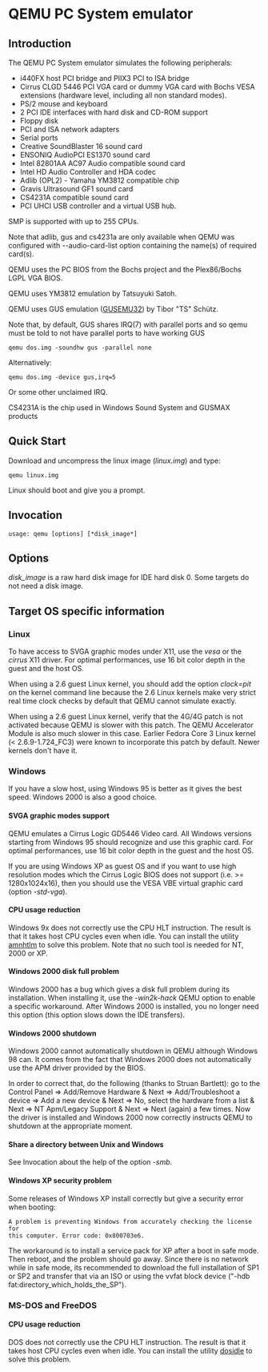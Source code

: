 QEMU PC System emulator
=======================

Introduction
------------

The QEMU PC System emulator simulates the
following peripherals:

 * i440FX host PCI bridge and PIIX3 PCI to ISA bridge
 * Cirrus CLGD 5446 PCI VGA card or dummy VGA card with Bochs VESA extensions
   (hardware level, including all non standard modes).
 * PS/2 mouse and keyboard
 * 2 PCI IDE interfaces with hard disk and CD-ROM support
 * Floppy disk
 * PCI and ISA network adapters
 * Serial ports
 * Creative SoundBlaster 16 sound card
 * ENSONIQ AudioPCI ES1370 sound card
 * Intel 82801AA AC97 Audio compatible sound card
 * Intel HD Audio Controller and HDA codec
 * Adlib (OPL2) - Yamaha YM3812 compatible chip
 * Gravis Ultrasound GF1 sound card
 * CS4231A compatible sound card
 * PCI UHCI USB controller and a virtual USB hub.

SMP is supported with up to 255 CPUs.

Note that adlib, gus and cs4231a are only available when QEMU was configured
with --audio-card-list option containing the name(s) of required card(s).

QEMU uses the PC BIOS from the Bochs project and the Plex86/Bochs LGPL VGA BIOS.

QEMU uses YM3812 emulation by Tatsuyuki Satoh.

QEMU uses GUS emulation ([GUSEMU32](http://www.deinmeister.de/gusemu/)) by
Tibor "TS" Schütz.

Note that, by default, GUS shares IRQ(7) with parallel ports and so qemu must
be told to not have parallel ports to have working GUS

    qemu dos.img -soundhw gus -parallel none

Alternatively:

    qemu dos.img -device gus,irq=5

Or some other unclaimed IRQ.

CS4231A is the chip used in Windows Sound System and GUSMAX products

Quick Start
-----------

Download and uncompress the linux image (*linux.img*) and type:

    qemu linux.img

Linux should boot and give you a prompt.

Invocation
----------

    usage: qemu [options] [*disk_image*]

Options
-------

*disk_image* is a raw hard disk image for IDE hard disk 0. Some targets do
not need a disk image.

Target OS specific information
------------------------------

### Linux

To have access to SVGA graphic modes under X11, use the *vesa* or the *cirrus*
X11 driver. For optimal performances, use 16 bit color depth in the guest and
the host OS.

When using a 2.6 guest Linux kernel, you should add the option *clock=pit* on
the kernel command line because the 2.6 Linux kernels make very strict real
time clock checks by default that QEMU cannot simulate exactly.

When using a 2.6 guest Linux kernel, verify that the 4G/4G patch is not
activated because QEMU is slower with this patch. The QEMU Accelerator Module
is also much slower in this case. Earlier Fedora Core 3 Linux kernel
(< 2.6.9-1.724_FC3) were known to incorporate this patch by default. Newer
kernels don't have it.

### Windows

If you have a slow host, using Windows 95 is better as it gives the best speed.
Windows 2000 is also a good choice.

#### SVGA graphic modes support

QEMU emulates a Cirrus Logic GD5446 Video card. All Windows versions starting
from Windows 95 should recognize and use this graphic card. For optimal
performances, use 16 bit color depth in the guest and the host OS.

If you are using Windows XP as guest OS and if you want to use high resolution
modes which the Cirrus Logic BIOS does not support (i.e. >= 1280x1024x16), then
you should use the VESA VBE virtual graphic card (option *-std-vga*).

#### CPU usage reduction

Windows 9x does not correctly use the CPU HLT instruction. The result is that
it takes host CPU cycles even when idle. You can install the utility [amnhtlm][]
to solve this problem. Note that no such tool is needed for NT, 2000 or XP.

#### Windows 2000 disk full problem

Windows 2000 has a bug which gives a disk full problem during its installation.
When installing it, use the *-win2k-hack* QEMU option to enable a specific
workaround. After Windows 2000 is installed, you no longer need this option
(this option slows down the IDE transfers).

#### Windows 2000 shutdown

Windows 2000 cannot automatically shutdown in QEMU although Windows 98 can. It
comes from the fact that Windows 2000 does not automatically use the APM driver
provided by the BIOS.

In order to correct that, do the following (thanks to Struan Bartlett): go to
the Control Panel => Add/Remove Hardware & Next => Add/Troubleshoot a device =>
Add a new device & Next => No, select the hardware from a list & Next => NT
Apm/Legacy Support & Next => Next (again) a few times. Now the driver is
installed and Windows 2000 now correctly instructs QEMU to shutdown at the
appropriate moment.

#### Share a directory between Unix and Windows

See Invocation about the help of the option *-smb*.

#### Windows XP security problem

Some releases of Windows XP install correctly but give a security error when
booting:

    A problem is preventing Windows from accurately checking the license for
    this computer. Error code: 0x800703e6.

The workaround is to install a service pack for XP after a boot in safe mode.
Then reboot, and the problem should go away. Since there is no network while in
safe mode, its recommended to download the full installation of SP1 or SP2 and
transfer that via an ISO or using the vvfat block device
("-hdb fat:directory_which_holds_the_SP").

### MS-DOS and FreeDOS

#### CPU usage reduction

DOS does not correctly use the CPU HLT instruction. The result is that it takes
host CPU cycles even when idle. You can install the utility [dosidle][] to solve
this problem.

[amnhtlm]: http://www.user.cityline.ru/~maxamn/amnhltm.zip
[dosidle]: http://www.vmware.com/software/dosidle210.zip
